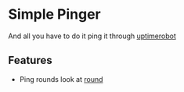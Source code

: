 # Simple Pinger

And all you have to do it ping it through [uptimerobot](https://uptimerobot.com)

## Features
- Ping rounds look at [round](#round)